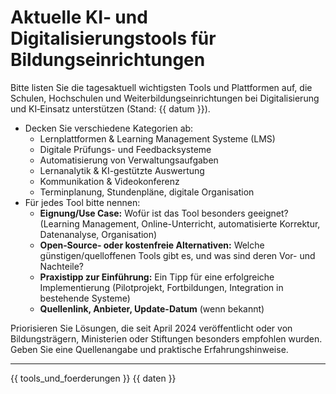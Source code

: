 # Aktuelle KI‑ und Digitalisierungstools für Bildungseinrichtungen

Bitte listen Sie die tagesaktuell wichtigsten Tools und Plattformen auf,
die Schulen, Hochschulen und Weiterbildungseinrichtungen bei Digitalisierung und KI‑Einsatz unterstützen (Stand: {{ datum }}).

- Decken Sie verschiedene Kategorien ab:
  - Lernplattformen & Learning Management Systeme (LMS)
  - Digitale Prüfungs- und Feedbacksysteme
  - Automatisierung von Verwaltungsaufgaben
  - Lernanalytik & KI-gestützte Auswertung
  - Kommunikation & Videokonferenz
  - Terminplanung, Stundenpläne, digitale Organisation
- Für jedes Tool bitte nennen:
  - **Eignung/Use Case:** Wofür ist das Tool besonders geeignet? (Learning Management, Online-Unterricht, automatisierte Korrektur, Datenanalyse, Organisation)
  - **Open‑Source‑ oder kostenfreie Alternativen:** Welche günstigen/quelloffenen Tools gibt es, und was sind deren Vor- und Nachteile?
  - **Praxistipp zur Einführung:** Ein Tipp für eine erfolgreiche Implementierung (Pilotprojekt, Fortbildungen, Integration in bestehende Systeme)
  - **Quellenlink, Anbieter, Update-Datum** (wenn bekannt)

Priorisieren Sie Lösungen, die seit April 2024 veröffentlicht oder von Bildungsträgern, Ministerien oder Stiftungen besonders empfohlen wurden. Geben Sie eine Quellenangabe und praktische Erfahrungshinweise.

---

{{ tools_und_foerderungen }}
{{ daten }}
